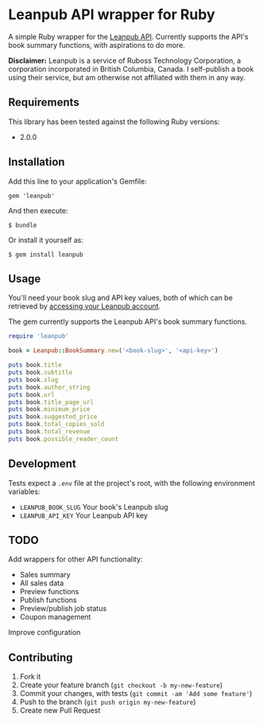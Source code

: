 # Leanpub API wrapper for Ruby

A simple Ruby wrapper for the [Leanpub API](https://leanpub.com/help/api). Currently supports the API's book summary functions, with aspirations to do
more.

**Disclaimer:** Leanpub is a service of Ruboss Technology Corporation, a
corporation incorporated in British Columbia, Canada. I self-publish a book
using their service, but am otherwise not affiliated with them in any way.

## Requirements

This library has been tested against the following Ruby versions:

- 2.0.0

## Installation

Add this line to your application's Gemfile:

    gem 'leanpub'

And then execute:

    $ bundle

Or install it yourself as:

    $ gem install leanpub

## Usage

You'll need your book slug and API key values, both of which can be retrieved
by [accessing your Leanpub account](https://leanpub.com/dashboard).

The gem currently supports the Leanpub API's book summary functions.

```ruby
require 'leanpub'

book = Leanpub::BookSummary.new('<book-slug>', '<api-key>')

puts book.title
puts book.subtitle
puts book.slug
puts book.author_string
puts book.url
puts book.title_page_url
puts book.minimum_price
puts book.suggested_price
puts book.total_copies_sold
puts book.total_revenue
puts book.possible_reader_count
```

## Development

Tests expect a `.env` file at the project's root, with the following
environment variables:

- `LEANPUB_BOOK_SLUG` Your book's Leanpub slug
- `LEANPUB_API_KEY` Your Leanpub API key

## TODO

Add wrappers for other API functionality:

- Sales summary
- All sales data
- Preview functions
- Publish functions
- Preview/publish job status
- Coupon management

Improve configuration

## Contributing

1. Fork it
2. Create your feature branch (`git checkout -b my-new-feature`)
3. Commit your changes, with tests (`git commit -am 'Add some feature'`)
4. Push to the branch (`git push origin my-new-feature`)
5. Create new Pull Request
